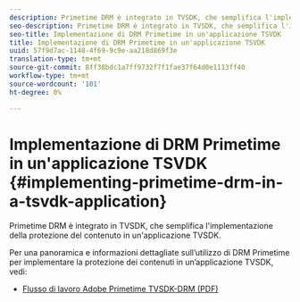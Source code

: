 ```yaml
---
description: Primetime DRM è integrato in TVSDK, che semplifica l'implementazione della protezione del contenuto in un'applicazione TVSDK.
seo-description: Primetime DRM è integrato in TVSDK, che semplifica l'implementazione della protezione del contenuto in un'applicazione TVSDK.
seo-title: Implementazione di DRM Primetime in un'applicazione TSVDK
title: Implementazione di DRM Primetime in un'applicazione TSVDK
uuid: 57f9d7ac-1148-4f69-9c9e-aa218d869f3e
translation-type: tm+mt
source-git-commit: 8ff38bdc1a7ff9732f7f1fae37f64d0e1113ff40
workflow-type: tm+mt
source-wordcount: '101'
ht-degree: 0%

---
```



# Implementazione di DRM Primetime in un&#39;applicazione TSVDK {#implementing-primetime-drm-in-a-tsvdk-application}

Primetime DRM è integrato in TVSDK, che semplifica l&#39;implementazione della protezione del contenuto in un&#39;applicazione TVSDK.

Per una panoramica e informazioni dettagliate sull’utilizzo di DRM Primetime per implementare la protezione dei contenuti in un’applicazione TVSDK, vedi:

* [Flusso di lavoro  Adobe Primetime TVSDK-DRM (PDF)](https://helpx.adobe.com/content/dam/help/en/primetime/drm/drm_tvsdk_drm_workflow.pdf)